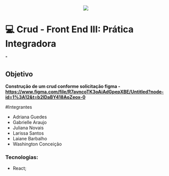<h1 align="center"> <img src="https://img.shields.io/badge/Java-ED8B00?style=for-the-badge&logo=java&logoColor=white](https://img.shields.io/badge/React-20232A?style=for-the-badge&logo=react&logoColor=61DAFB](https://img.shields.io/badge/React_Native-20232A?style=for-the-badge&logo=react&logoColor=61DAFB"/> 
</h1>

# <g-emoji class="g-emoji" alias="computer" fallback-src="https://github.githubassets.com/images/icons/emoji/unicode/1f4bb.png">💻</g-emoji> Crud - Front End III: Prática Integradora
"

## Objetivo
**Construção de um crud conforme solicitação figma - https://www.figma.com/file/R7avncoTK3oAiAdGpepXBE/Untitled?node-id=1%3A12&t=b2lDaBY418AoZeox-0**

#Integrantes
- Adriana Guedes
- Gabrielle Araujo
- Juliana Novais
- Larissa Santos
- Laiane Barbalho
- Washington Conceição



### Tecnologias:

- React;

